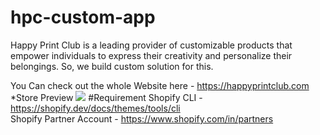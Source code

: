 # hpc-custom-app
Happy Print Club is a leading provider of customizable products that empower individuals to express their creativity and personalize their belongings. So, we build custom solution for this.

You Can check out the whole Website here - https://happyprintclub.com
*Store Preview
<img src="https://cdn.shopify.com/s/files/1/0642/8649/0793/files/happyprintclub_pinterest_cover.png?v=1710663637"/>
#Requirement
Shopify CLI - https://shopify.dev/docs/themes/tools/cli <br>
Shopify Partner Account - https://www.shopify.com/in/partners


